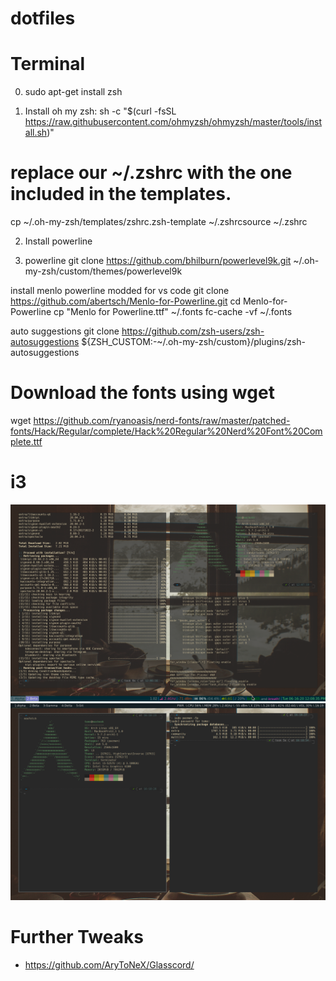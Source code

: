 # dotfiles


# Terminal
0. sudo apt-get install zsh

1. Install oh my zsh:
sh -c "$(curl -fsSL https://raw.githubusercontent.com/ohmyzsh/ohmyzsh/master/tools/install.sh)"

# replace our ~/.zshrc with the one included in the templates.
cp ~/.oh-my-zsh/templates/zshrc.zsh-template 
~/.zshrcsource ~/.zshrc

2. Install powerline

3. powerline
git clone https://github.com/bhilburn/powerlevel9k.git ~/.oh-my-zsh/custom/themes/powerlevel9k

install menlo powerline modded for vs code
git clone https://github.com/abertsch/Menlo-for-Powerline.git
cd Menlo-for-Powerline
cp "Menlo for Powerline.ttf" ~/.fonts
fc-cache -vf ~/.fonts

auto suggestions
git clone https://github.com/zsh-users/zsh-autosuggestions ${ZSH_CUSTOM:-~/.oh-my-zsh/custom}/plugins/zsh-autosuggestions



# Download the fonts using wget
wget https://github.com/ryanoasis/nerd-fonts/raw/master/patched-fonts/Hack/Regular/complete/Hack%20Regular%20Nerd%20Font%20Complete.ttf


# i3
![1](screenshots/i3status.png)
![1](screenshots/polybar.png)


# Further Tweaks
- https://github.com/AryToNeX/Glasscord/
